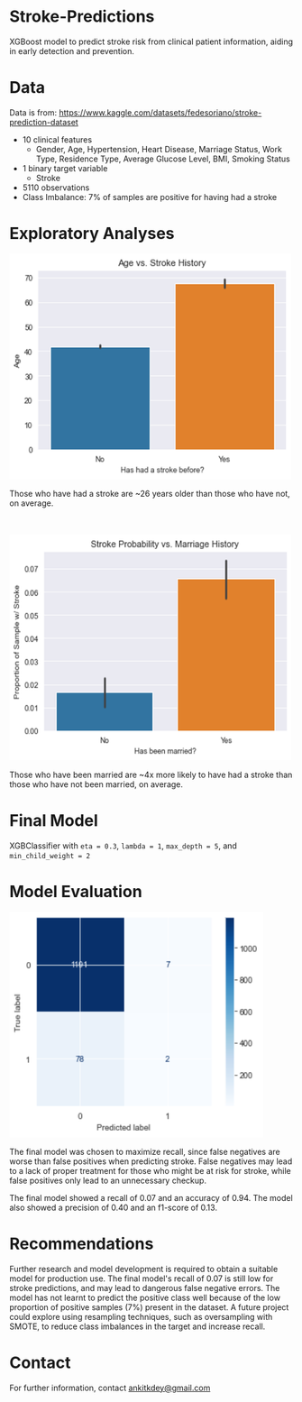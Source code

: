 # Stroke-Predictions
XGBoost model to predict stroke risk from clinical patient information, aiding in early detection and prevention.

# Data
Data is from: https://www.kaggle.com/datasets/fedesoriano/stroke-prediction-dataset
- 10 clinical features
  - Gender, Age, Hypertension, Heart Disease, Marriage Status, Work Type, Residence Type, Average Glucose Level, BMI, Smoking Status
- 1 binary target variable
  - Stroke
- 5110 observations
- Class Imbalance: 7% of samples are positive for having had a stroke

# Exploratory Analyses
<img src="https://github.com/adey4/Stroke-Predictions/blob/main/age_stroke.png" width=500 height=400>

Those who have had a stroke are ~26 years older than those who have not, on average.
<br />
<br />
<br />

<img src="https://github.com/adey4/Stroke-Predictions/blob/main/marriage_stroke.png" width=500 height=400>

Those who have been married are ~4x more likely to have had a stroke than those who have not been married, on average.

# Final Model
XGBClassifier with `eta = 0.3`, `lambda = 1`, `max_depth = 5`, and `min_child_weight = 2`

# Model Evaluation

<img src="https://github.com/adey4/Stroke-Predictions/blob/main/cf_matrix.png" width=450 height=400>

The final model was chosen to maximize recall, since false negatives are worse than false positives when predicting stroke. False negatives may lead to a lack of proper treatment for those who might be at risk for stroke, while false positives only lead to an unnecessary checkup.

The final model showed a recall of 0.07 and an accuracy of 0.94. The model also showed a precision of 0.40 and an f1-score of 0.13.

# Recommendations
Further research and model development is required to obtain a suitable model for production use. The final model's recall of 0.07 is still low for stroke predictions, and may lead to dangerous false negative errors. The model has not learnt to predict the positive class well because of the low proportion of positive samples (7%) present in the dataset. A future project could explore using resampling techniques, such as oversampling with SMOTE, to reduce class imbalances in the target and increase recall.

# Contact
For further information, contact ankitkdey@gmail.com
